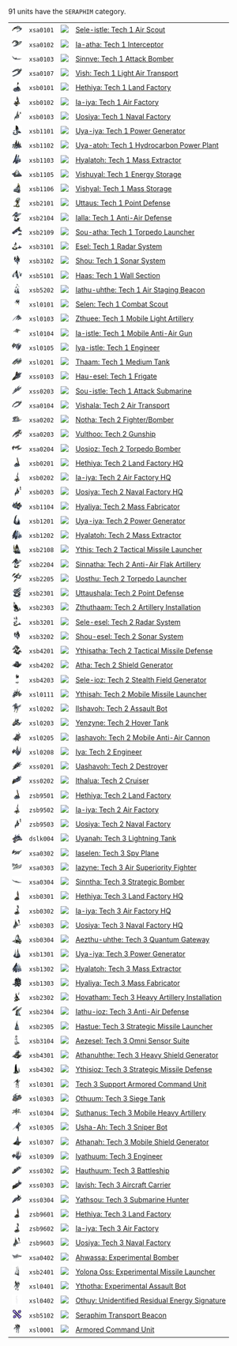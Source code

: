 91 units have the <code>SERAPHIM</code> category.
<table>
    <tr>
        <td><a href="XSA0101"><img src="icons/units/XSA0101_icon.png" width="21px" /></a></td>
        <td><code>xsa0101</code></td>
        <td><a href="Forged Alliance Forever"><img src="icons/mods/mod.png" width="21px" /></a></td>
        <td><a href="XSA0101">Sele-istle: Tech 1 Air Scout</a></td>
    </tr>
    <tr>
        <td><a href="XSA0102"><img src="icons/units/XSA0102_icon.png" width="21px" /></a></td>
        <td><code>xsa0102</code></td>
        <td><a href="Forged Alliance Forever"><img src="icons/mods/mod.png" width="21px" /></a></td>
        <td><a href="XSA0102">Ia-atha: Tech 1 Interceptor</a></td>
    </tr>
    <tr>
        <td><a href="XSA0103"><img src="icons/units/XSA0103_icon.png" width="21px" /></a></td>
        <td><code>xsa0103</code></td>
        <td><a href="Forged Alliance Forever"><img src="icons/mods/mod.png" width="21px" /></a></td>
        <td><a href="XSA0103">Sinnve: Tech 1 Attack Bomber</a></td>
    </tr>
    <tr>
        <td><a href="XSA0107"><img src="icons/units/XSA0107_icon.png" width="21px" /></a></td>
        <td><code>xsa0107</code></td>
        <td><a href="Forged Alliance Forever"><img src="icons/mods/mod.png" width="21px" /></a></td>
        <td><a href="XSA0107">Vish: Tech 1 Light Air Transport</a></td>
    </tr>
    <tr>
        <td><a href="XSB0101"><img src="icons/units/XSB0101_icon.png" width="21px" /></a></td>
        <td><code>xsb0101</code></td>
        <td><a href="Forged Alliance Forever"><img src="icons/mods/mod.png" width="21px" /></a></td>
        <td><a href="XSB0101">Hethiya: Tech 1 Land Factory</a></td>
    </tr>
    <tr>
        <td><a href="XSB0102"><img src="icons/units/XSB0102_icon.png" width="21px" /></a></td>
        <td><code>xsb0102</code></td>
        <td><a href="Forged Alliance Forever"><img src="icons/mods/mod.png" width="21px" /></a></td>
        <td><a href="XSB0102">Ia-iya: Tech 1 Air Factory</a></td>
    </tr>
    <tr>
        <td><a href="XSB0103"><img src="icons/units/XSB0103_icon.png" width="21px" /></a></td>
        <td><code>xsb0103</code></td>
        <td><a href="Forged Alliance Forever"><img src="icons/mods/mod.png" width="21px" /></a></td>
        <td><a href="XSB0103">Uosiya: Tech 1 Naval Factory</a></td>
    </tr>
    <tr>
        <td><a href="XSB1101"><img src="icons/units/XSB1101_icon.png" width="21px" /></a></td>
        <td><code>xsb1101</code></td>
        <td><a href="Forged Alliance Forever"><img src="icons/mods/mod.png" width="21px" /></a></td>
        <td><a href="XSB1101">Uya-iya: Tech 1 Power Generator</a></td>
    </tr>
    <tr>
        <td><a href="XSB1102"><img src="icons/units/XSB1102_icon.png" width="21px" /></a></td>
        <td><code>xsb1102</code></td>
        <td><a href="Forged Alliance Forever"><img src="icons/mods/mod.png" width="21px" /></a></td>
        <td><a href="XSB1102">Uya-atoh: Tech 1 Hydrocarbon Power Plant</a></td>
    </tr>
    <tr>
        <td><a href="XSB1103"><img src="icons/units/XSB1103_icon.png" width="21px" /></a></td>
        <td><code>xsb1103</code></td>
        <td><a href="Forged Alliance Forever"><img src="icons/mods/mod.png" width="21px" /></a></td>
        <td><a href="XSB1103">Hyalatoh: Tech 1 Mass Extractor</a></td>
    </tr>
    <tr>
        <td><a href="XSB1105"><img src="icons/units/XSB1105_icon.png" width="21px" /></a></td>
        <td><code>xsb1105</code></td>
        <td><a href="Forged Alliance Forever"><img src="icons/mods/mod.png" width="21px" /></a></td>
        <td><a href="XSB1105">Vishuyal: Tech 1 Energy Storage</a></td>
    </tr>
    <tr>
        <td><a href="XSB1106"><img src="icons/units/XSB1106_icon.png" width="21px" /></a></td>
        <td><code>xsb1106</code></td>
        <td><a href="Forged Alliance Forever"><img src="icons/mods/mod.png" width="21px" /></a></td>
        <td><a href="XSB1106">Vishyal: Tech 1 Mass Storage</a></td>
    </tr>
    <tr>
        <td><a href="XSB2101"><img src="icons/units/XSB2101_icon.png" width="21px" /></a></td>
        <td><code>xsb2101</code></td>
        <td><a href="Forged Alliance Forever"><img src="icons/mods/mod.png" width="21px" /></a></td>
        <td><a href="XSB2101">Uttaus: Tech 1 Point Defense</a></td>
    </tr>
    <tr>
        <td><a href="XSB2104"><img src="icons/units/XSB2104_icon.png" width="21px" /></a></td>
        <td><code>xsb2104</code></td>
        <td><a href="Forged Alliance Forever"><img src="icons/mods/mod.png" width="21px" /></a></td>
        <td><a href="XSB2104">Ialla: Tech 1 Anti-Air Defense</a></td>
    </tr>
    <tr>
        <td><a href="XSB2109"><img src="icons/units/XSB2109_icon.png" width="21px" /></a></td>
        <td><code>xsb2109</code></td>
        <td><a href="Forged Alliance Forever"><img src="icons/mods/mod.png" width="21px" /></a></td>
        <td><a href="XSB2109">Sou-atha: Tech 1 Torpedo Launcher</a></td>
    </tr>
    <tr>
        <td><a href="XSB3101"><img src="icons/units/XSB3101_icon.png" width="21px" /></a></td>
        <td><code>xsb3101</code></td>
        <td><a href="Forged Alliance Forever"><img src="icons/mods/mod.png" width="21px" /></a></td>
        <td><a href="XSB3101">Esel: Tech 1 Radar System</a></td>
    </tr>
    <tr>
        <td><a href="XSB3102"><img src="icons/units/XSB3102_icon.png" width="21px" /></a></td>
        <td><code>xsb3102</code></td>
        <td><a href="Forged Alliance Forever"><img src="icons/mods/mod.png" width="21px" /></a></td>
        <td><a href="XSB3102">Shou: Tech 1 Sonar System</a></td>
    </tr>
    <tr>
        <td><a href="XSB5101"><img src="icons/units/XSB5101_icon.png" width="21px" /></a></td>
        <td><code>xsb5101</code></td>
        <td><a href="Forged Alliance Forever"><img src="icons/mods/mod.png" width="21px" /></a></td>
        <td><a href="XSB5101">Haas: Tech 1 Wall Section</a></td>
    </tr>
    <tr>
        <td><a href="XSB5202"><img src="icons/units/XSB5202_icon.png" width="21px" /></a></td>
        <td><code>xsb5202</code></td>
        <td><a href="Forged Alliance Forever"><img src="icons/mods/mod.png" width="21px" /></a></td>
        <td><a href="XSB5202">Iathu-uhthe: Tech 1 Air Staging Beacon</a></td>
    </tr>
    <tr>
        <td><a href="XSL0101"><img src="icons/units/XSL0101_icon.png" width="21px" /></a></td>
        <td><code>xsl0101</code></td>
        <td><a href="Forged Alliance Forever"><img src="icons/mods/mod.png" width="21px" /></a></td>
        <td><a href="XSL0101">Selen: Tech 1 Combat Scout</a></td>
    </tr>
    <tr>
        <td><a href="XSL0103"><img src="icons/units/XSL0103_icon.png" width="21px" /></a></td>
        <td><code>xsl0103</code></td>
        <td><a href="Forged Alliance Forever"><img src="icons/mods/mod.png" width="21px" /></a></td>
        <td><a href="XSL0103">Zthuee: Tech 1 Mobile Light Artillery</a></td>
    </tr>
    <tr>
        <td><a href="XSL0104"><img src="icons/units/XSL0104_icon.png" width="21px" /></a></td>
        <td><code>xsl0104</code></td>
        <td><a href="Forged Alliance Forever"><img src="icons/mods/mod.png" width="21px" /></a></td>
        <td><a href="XSL0104">Ia-istle: Tech 1 Mobile Anti-Air Gun</a></td>
    </tr>
    <tr>
        <td><a href="XSL0105"><img src="icons/units/XSL0105_icon.png" width="21px" /></a></td>
        <td><code>xsl0105</code></td>
        <td><a href="Forged Alliance Forever"><img src="icons/mods/mod.png" width="21px" /></a></td>
        <td><a href="XSL0105">Iya-istle: Tech 1 Engineer</a></td>
    </tr>
    <tr>
        <td><a href="XSL0201"><img src="icons/units/XSL0201_icon.png" width="21px" /></a></td>
        <td><code>xsl0201</code></td>
        <td><a href="Forged Alliance Forever"><img src="icons/mods/mod.png" width="21px" /></a></td>
        <td><a href="XSL0201">Thaam: Tech 1 Medium Tank</a></td>
    </tr>
    <tr>
        <td><a href="XSS0103"><img src="icons/units/XSS0103_icon.png" width="21px" /></a></td>
        <td><code>xss0103</code></td>
        <td><a href="Forged Alliance Forever"><img src="icons/mods/mod.png" width="21px" /></a></td>
        <td><a href="XSS0103">Hau-esel: Tech 1 Frigate</a></td>
    </tr>
    <tr>
        <td><a href="XSS0203"><img src="icons/units/XSS0203_icon.png" width="21px" /></a></td>
        <td><code>xss0203</code></td>
        <td><a href="Forged Alliance Forever"><img src="icons/mods/mod.png" width="21px" /></a></td>
        <td><a href="XSS0203">Sou-istle: Tech 1 Attack Submarine</a></td>
    </tr>
    <tr>
        <td><a href="XSA0104"><img src="icons/units/XSA0104_icon.png" width="21px" /></a></td>
        <td><code>xsa0104</code></td>
        <td><a href="Forged Alliance Forever"><img src="icons/mods/mod.png" width="21px" /></a></td>
        <td><a href="XSA0104">Vishala: Tech 2 Air Transport</a></td>
    </tr>
    <tr>
        <td><a href="XSA0202"><img src="icons/units/XSA0202_icon.png" width="21px" /></a></td>
        <td><code>xsa0202</code></td>
        <td><a href="Forged Alliance Forever"><img src="icons/mods/mod.png" width="21px" /></a></td>
        <td><a href="XSA0202">Notha: Tech 2 Fighter/Bomber</a></td>
    </tr>
    <tr>
        <td><a href="XSA0203"><img src="icons/units/XSA0203_icon.png" width="21px" /></a></td>
        <td><code>xsa0203</code></td>
        <td><a href="Forged Alliance Forever"><img src="icons/mods/mod.png" width="21px" /></a></td>
        <td><a href="XSA0203">Vulthoo: Tech 2 Gunship</a></td>
    </tr>
    <tr>
        <td><a href="XSA0204"><img src="icons/units/XSA0204_icon.png" width="21px" /></a></td>
        <td><code>xsa0204</code></td>
        <td><a href="Forged Alliance Forever"><img src="icons/mods/mod.png" width="21px" /></a></td>
        <td><a href="XSA0204">Uosioz: Tech 2 Torpedo Bomber</a></td>
    </tr>
    <tr>
        <td><a href="XSB0201"><img src="icons/units/XSB0201_icon.png" width="21px" /></a></td>
        <td><code>xsb0201</code></td>
        <td><a href="Forged Alliance Forever"><img src="icons/mods/mod.png" width="21px" /></a></td>
        <td><a href="XSB0201">Hethiya: Tech 2 Land Factory HQ</a></td>
    </tr>
    <tr>
        <td><a href="XSB0202"><img src="icons/units/XSB0202_icon.png" width="21px" /></a></td>
        <td><code>xsb0202</code></td>
        <td><a href="Forged Alliance Forever"><img src="icons/mods/mod.png" width="21px" /></a></td>
        <td><a href="XSB0202">Ia-iya: Tech 2 Air Factory HQ</a></td>
    </tr>
    <tr>
        <td><a href="XSB0203"><img src="icons/units/XSB0203_icon.png" width="21px" /></a></td>
        <td><code>xsb0203</code></td>
        <td><a href="Forged Alliance Forever"><img src="icons/mods/mod.png" width="21px" /></a></td>
        <td><a href="XSB0203">Uosiya: Tech 2 Naval Factory HQ</a></td>
    </tr>
    <tr>
        <td><a href="XSB1104"><img src="icons/units/XSB1104_icon.png" width="21px" /></a></td>
        <td><code>xsb1104</code></td>
        <td><a href="Forged Alliance Forever"><img src="icons/mods/mod.png" width="21px" /></a></td>
        <td><a href="XSB1104">Hyaliya: Tech 2 Mass Fabricator</a></td>
    </tr>
    <tr>
        <td><a href="XSB1201"><img src="icons/units/XSB1201_icon.png" width="21px" /></a></td>
        <td><code>xsb1201</code></td>
        <td><a href="Forged Alliance Forever"><img src="icons/mods/mod.png" width="21px" /></a></td>
        <td><a href="XSB1201">Uya-iya: Tech 2 Power Generator</a></td>
    </tr>
    <tr>
        <td><a href="XSB1202"><img src="icons/units/XSB1202_icon.png" width="21px" /></a></td>
        <td><code>xsb1202</code></td>
        <td><a href="Forged Alliance Forever"><img src="icons/mods/mod.png" width="21px" /></a></td>
        <td><a href="XSB1202">Hyalatoh: Tech 2 Mass Extractor</a></td>
    </tr>
    <tr>
        <td><a href="XSB2108"><img src="icons/units/XSB2108_icon.png" width="21px" /></a></td>
        <td><code>xsb2108</code></td>
        <td><a href="Forged Alliance Forever"><img src="icons/mods/mod.png" width="21px" /></a></td>
        <td><a href="XSB2108">Ythis: Tech 2 Tactical Missile Launcher</a></td>
    </tr>
    <tr>
        <td><a href="XSB2204"><img src="icons/units/XSB2204_icon.png" width="21px" /></a></td>
        <td><code>xsb2204</code></td>
        <td><a href="Forged Alliance Forever"><img src="icons/mods/mod.png" width="21px" /></a></td>
        <td><a href="XSB2204">Sinnatha: Tech 2 Anti-Air Flak Artillery</a></td>
    </tr>
    <tr>
        <td><a href="XSB2205"><img src="icons/units/XSB2205_icon.png" width="21px" /></a></td>
        <td><code>xsb2205</code></td>
        <td><a href="Forged Alliance Forever"><img src="icons/mods/mod.png" width="21px" /></a></td>
        <td><a href="XSB2205">Uosthu: Tech 2 Torpedo Launcher</a></td>
    </tr>
    <tr>
        <td><a href="XSB2301"><img src="icons/units/XSB2301_icon.png" width="21px" /></a></td>
        <td><code>xsb2301</code></td>
        <td><a href="Forged Alliance Forever"><img src="icons/mods/mod.png" width="21px" /></a></td>
        <td><a href="XSB2301">Uttaushala: Tech 2 Point Defense</a></td>
    </tr>
    <tr>
        <td><a href="XSB2303"><img src="icons/units/XSB2303_icon.png" width="21px" /></a></td>
        <td><code>xsb2303</code></td>
        <td><a href="Forged Alliance Forever"><img src="icons/mods/mod.png" width="21px" /></a></td>
        <td><a href="XSB2303">Zthuthaam: Tech 2 Artillery Installation</a></td>
    </tr>
    <tr>
        <td><a href="XSB3201"><img src="icons/units/XSB3201_icon.png" width="21px" /></a></td>
        <td><code>xsb3201</code></td>
        <td><a href="Forged Alliance Forever"><img src="icons/mods/mod.png" width="21px" /></a></td>
        <td><a href="XSB3201">Sele-esel: Tech 2 Radar System</a></td>
    </tr>
    <tr>
        <td><a href="XSB3202"><img src="icons/units/XSB3202_icon.png" width="21px" /></a></td>
        <td><code>xsb3202</code></td>
        <td><a href="Forged Alliance Forever"><img src="icons/mods/mod.png" width="21px" /></a></td>
        <td><a href="XSB3202">Shou-esel: Tech 2 Sonar System</a></td>
    </tr>
    <tr>
        <td><a href="XSB4201"><img src="icons/units/XSB4201_icon.png" width="21px" /></a></td>
        <td><code>xsb4201</code></td>
        <td><a href="Forged Alliance Forever"><img src="icons/mods/mod.png" width="21px" /></a></td>
        <td><a href="XSB4201">Ythisatha: Tech 2 Tactical Missile Defense</a></td>
    </tr>
    <tr>
        <td><a href="XSB4202"><img src="icons/units/XSB4202_icon.png" width="21px" /></a></td>
        <td><code>xsb4202</code></td>
        <td><a href="Forged Alliance Forever"><img src="icons/mods/mod.png" width="21px" /></a></td>
        <td><a href="XSB4202">Atha: Tech 2 Shield Generator</a></td>
    </tr>
    <tr>
        <td><a href="XSB4203"><img src="icons/units/XSB4203_icon.png" width="21px" /></a></td>
        <td><code>xsb4203</code></td>
        <td><a href="Forged Alliance Forever"><img src="icons/mods/mod.png" width="21px" /></a></td>
        <td><a href="XSB4203">Sele-ioz: Tech 2 Stealth Field Generator</a></td>
    </tr>
    <tr>
        <td><a href="XSL0111"><img src="icons/units/XSL0111_icon.png" width="21px" /></a></td>
        <td><code>xsl0111</code></td>
        <td><a href="Forged Alliance Forever"><img src="icons/mods/mod.png" width="21px" /></a></td>
        <td><a href="XSL0111">Ythisah: Tech 2 Mobile Missile Launcher</a></td>
    </tr>
    <tr>
        <td><a href="XSL0202"><img src="icons/units/XSL0202_icon.png" width="21px" /></a></td>
        <td><code>xsl0202</code></td>
        <td><a href="Forged Alliance Forever"><img src="icons/mods/mod.png" width="21px" /></a></td>
        <td><a href="XSL0202">Ilshavoh: Tech 2 Assault Bot</a></td>
    </tr>
    <tr>
        <td><a href="XSL0203"><img src="icons/units/XSL0203_icon.png" width="21px" /></a></td>
        <td><code>xsl0203</code></td>
        <td><a href="Forged Alliance Forever"><img src="icons/mods/mod.png" width="21px" /></a></td>
        <td><a href="XSL0203">Yenzyne: Tech 2 Hover Tank</a></td>
    </tr>
    <tr>
        <td><a href="XSL0205"><img src="icons/units/XSL0205_icon.png" width="21px" /></a></td>
        <td><code>xsl0205</code></td>
        <td><a href="Forged Alliance Forever"><img src="icons/mods/mod.png" width="21px" /></a></td>
        <td><a href="XSL0205">Iashavoh: Tech 2 Mobile Anti-Air Cannon</a></td>
    </tr>
    <tr>
        <td><a href="XSL0208"><img src="icons/units/XSL0208_icon.png" width="21px" /></a></td>
        <td><code>xsl0208</code></td>
        <td><a href="Forged Alliance Forever"><img src="icons/mods/mod.png" width="21px" /></a></td>
        <td><a href="XSL0208">Iya: Tech 2 Engineer</a></td>
    </tr>
    <tr>
        <td><a href="XSS0201"><img src="icons/units/XSS0201_icon.png" width="21px" /></a></td>
        <td><code>xss0201</code></td>
        <td><a href="Forged Alliance Forever"><img src="icons/mods/mod.png" width="21px" /></a></td>
        <td><a href="XSS0201">Uashavoh: Tech 2 Destroyer</a></td>
    </tr>
    <tr>
        <td><a href="XSS0202"><img src="icons/units/XSS0202_icon.png" width="21px" /></a></td>
        <td><code>xss0202</code></td>
        <td><a href="Forged Alliance Forever"><img src="icons/mods/mod.png" width="21px" /></a></td>
        <td><a href="XSS0202">Ithalua: Tech 2 Cruiser</a></td>
    </tr>
    <tr>
        <td><a href="ZSB9501"><img src="icons/units/ZSB9501_icon.png" width="21px" /></a></td>
        <td><code>zsb9501</code></td>
        <td><a href="Forged Alliance Forever"><img src="icons/mods/mod.png" width="21px" /></a></td>
        <td><a href="ZSB9501">Hethiya: Tech 2 Land Factory</a></td>
    </tr>
    <tr>
        <td><a href="ZSB9502"><img src="icons/units/ZSB9502_icon.png" width="21px" /></a></td>
        <td><code>zsb9502</code></td>
        <td><a href="Forged Alliance Forever"><img src="icons/mods/mod.png" width="21px" /></a></td>
        <td><a href="ZSB9502">Ia-iya: Tech 2 Air Factory</a></td>
    </tr>
    <tr>
        <td><a href="ZSB9503"><img src="icons/units/ZSB9503_icon.png" width="21px" /></a></td>
        <td><code>zsb9503</code></td>
        <td><a href="Forged Alliance Forever"><img src="icons/mods/mod.png" width="21px" /></a></td>
        <td><a href="ZSB9503">Uosiya: Tech 2 Naval Factory</a></td>
    </tr>
    <tr>
        <td><a href="DSLK004"><img src="icons/units/DSLK004_icon.png" width="21px" /></a></td>
        <td><code>dslk004</code></td>
        <td><a href="Forged Alliance Forever"><img src="icons/mods/mod.png" width="21px" /></a></td>
        <td><a href="DSLK004">Uyanah: Tech 3 Lightning Tank</a></td>
    </tr>
    <tr>
        <td><a href="XSA0302"><img src="icons/units/XSA0302_icon.png" width="21px" /></a></td>
        <td><code>xsa0302</code></td>
        <td><a href="Forged Alliance Forever"><img src="icons/mods/mod.png" width="21px" /></a></td>
        <td><a href="XSA0302">Iaselen: Tech 3 Spy Plane</a></td>
    </tr>
    <tr>
        <td><a href="XSA0303"><img src="icons/units/XSA0303_icon.png" width="21px" /></a></td>
        <td><code>xsa0303</code></td>
        <td><a href="Forged Alliance Forever"><img src="icons/mods/mod.png" width="21px" /></a></td>
        <td><a href="XSA0303">Iazyne: Tech 3 Air Superiority Fighter</a></td>
    </tr>
    <tr>
        <td><a href="XSA0304"><img src="icons/units/XSA0304_icon.png" width="21px" /></a></td>
        <td><code>xsa0304</code></td>
        <td><a href="Forged Alliance Forever"><img src="icons/mods/mod.png" width="21px" /></a></td>
        <td><a href="XSA0304">Sinntha: Tech 3 Strategic Bomber</a></td>
    </tr>
    <tr>
        <td><a href="XSB0301"><img src="icons/units/XSB0301_icon.png" width="21px" /></a></td>
        <td><code>xsb0301</code></td>
        <td><a href="Forged Alliance Forever"><img src="icons/mods/mod.png" width="21px" /></a></td>
        <td><a href="XSB0301">Hethiya: Tech 3 Land Factory HQ</a></td>
    </tr>
    <tr>
        <td><a href="XSB0302"><img src="icons/units/XSB0302_icon.png" width="21px" /></a></td>
        <td><code>xsb0302</code></td>
        <td><a href="Forged Alliance Forever"><img src="icons/mods/mod.png" width="21px" /></a></td>
        <td><a href="XSB0302">Ia-iya: Tech 3 Air Factory HQ</a></td>
    </tr>
    <tr>
        <td><a href="XSB0303"><img src="icons/units/XSB0303_icon.png" width="21px" /></a></td>
        <td><code>xsb0303</code></td>
        <td><a href="Forged Alliance Forever"><img src="icons/mods/mod.png" width="21px" /></a></td>
        <td><a href="XSB0303">Uosiya: Tech 3 Naval Factory HQ</a></td>
    </tr>
    <tr>
        <td><a href="XSB0304"><img src="icons/units/XSB0304_icon.png" width="21px" /></a></td>
        <td><code>xsb0304</code></td>
        <td><a href="Forged Alliance Forever"><img src="icons/mods/mod.png" width="21px" /></a></td>
        <td><a href="XSB0304">Aezthu-uhthe: Tech 3 Quantum Gateway</a></td>
    </tr>
    <tr>
        <td><a href="XSB1301"><img src="icons/units/XSB1301_icon.png" width="21px" /></a></td>
        <td><code>xsb1301</code></td>
        <td><a href="Forged Alliance Forever"><img src="icons/mods/mod.png" width="21px" /></a></td>
        <td><a href="XSB1301">Uya-iya: Tech 3 Power Generator</a></td>
    </tr>
    <tr>
        <td><a href="XSB1302"><img src="icons/units/XSB1302_icon.png" width="21px" /></a></td>
        <td><code>xsb1302</code></td>
        <td><a href="Forged Alliance Forever"><img src="icons/mods/mod.png" width="21px" /></a></td>
        <td><a href="XSB1302">Hyalatoh: Tech 3 Mass Extractor</a></td>
    </tr>
    <tr>
        <td><a href="XSB1303"><img src="icons/units/XSB1303_icon.png" width="21px" /></a></td>
        <td><code>xsb1303</code></td>
        <td><a href="Forged Alliance Forever"><img src="icons/mods/mod.png" width="21px" /></a></td>
        <td><a href="XSB1303">Hyaliya: Tech 3 Mass Fabricator</a></td>
    </tr>
    <tr>
        <td><a href="XSB2302"><img src="icons/units/XSB2302_icon.png" width="21px" /></a></td>
        <td><code>xsb2302</code></td>
        <td><a href="Forged Alliance Forever"><img src="icons/mods/mod.png" width="21px" /></a></td>
        <td><a href="XSB2302">Hovatham: Tech 3 Heavy Artillery Installation</a></td>
    </tr>
    <tr>
        <td><a href="XSB2304"><img src="icons/units/XSB2304_icon.png" width="21px" /></a></td>
        <td><code>xsb2304</code></td>
        <td><a href="Forged Alliance Forever"><img src="icons/mods/mod.png" width="21px" /></a></td>
        <td><a href="XSB2304">Iathu-ioz: Tech 3 Anti-Air Defense</a></td>
    </tr>
    <tr>
        <td><a href="XSB2305"><img src="icons/units/XSB2305_icon.png" width="21px" /></a></td>
        <td><code>xsb2305</code></td>
        <td><a href="Forged Alliance Forever"><img src="icons/mods/mod.png" width="21px" /></a></td>
        <td><a href="XSB2305">Hastue: Tech 3 Strategic Missile Launcher</a></td>
    </tr>
    <tr>
        <td><a href="XSB3104"><img src="icons/units/XSB3104_icon.png" width="21px" /></a></td>
        <td><code>xsb3104</code></td>
        <td><a href="Forged Alliance Forever"><img src="icons/mods/mod.png" width="21px" /></a></td>
        <td><a href="XSB3104">Aezesel: Tech 3 Omni Sensor Suite</a></td>
    </tr>
    <tr>
        <td><a href="XSB4301"><img src="icons/units/XSB4301_icon.png" width="21px" /></a></td>
        <td><code>xsb4301</code></td>
        <td><a href="Forged Alliance Forever"><img src="icons/mods/mod.png" width="21px" /></a></td>
        <td><a href="XSB4301">Athanuhthe: Tech 3 Heavy Shield Generator</a></td>
    </tr>
    <tr>
        <td><a href="XSB4302"><img src="icons/units/XSB4302_icon.png" width="21px" /></a></td>
        <td><code>xsb4302</code></td>
        <td><a href="Forged Alliance Forever"><img src="icons/mods/mod.png" width="21px" /></a></td>
        <td><a href="XSB4302">Ythisioz: Tech 3 Strategic Missile Defense</a></td>
    </tr>
    <tr>
        <td><a href="XSL0301"><img src="icons/units/XSL0301_icon.png" width="21px" /></a></td>
        <td><code>xsl0301</code></td>
        <td><a href="Forged Alliance Forever"><img src="icons/mods/mod.png" width="21px" /></a></td>
        <td><a href="XSL0301">Tech 3 Support Armored Command Unit</a></td>
    </tr>
    <tr>
        <td><a href="XSL0303"><img src="icons/units/XSL0303_icon.png" width="21px" /></a></td>
        <td><code>xsl0303</code></td>
        <td><a href="Forged Alliance Forever"><img src="icons/mods/mod.png" width="21px" /></a></td>
        <td><a href="XSL0303">Othuum: Tech 3 Siege Tank</a></td>
    </tr>
    <tr>
        <td><a href="XSL0304"><img src="icons/units/XSL0304_icon.png" width="21px" /></a></td>
        <td><code>xsl0304</code></td>
        <td><a href="Forged Alliance Forever"><img src="icons/mods/mod.png" width="21px" /></a></td>
        <td><a href="XSL0304">Suthanus: Tech 3 Mobile Heavy Artillery</a></td>
    </tr>
    <tr>
        <td><a href="XSL0305"><img src="icons/units/XSL0305_icon.png" width="21px" /></a></td>
        <td><code>xsl0305</code></td>
        <td><a href="Forged Alliance Forever"><img src="icons/mods/mod.png" width="21px" /></a></td>
        <td><a href="XSL0305">Usha-Ah: Tech 3 Sniper Bot</a></td>
    </tr>
    <tr>
        <td><a href="XSL0307"><img src="icons/units/XSL0307_icon.png" width="21px" /></a></td>
        <td><code>xsl0307</code></td>
        <td><a href="Forged Alliance Forever"><img src="icons/mods/mod.png" width="21px" /></a></td>
        <td><a href="XSL0307">Athanah: Tech 3 Mobile Shield Generator</a></td>
    </tr>
    <tr>
        <td><a href="XSL0309"><img src="icons/units/XSL0309_icon.png" width="21px" /></a></td>
        <td><code>xsl0309</code></td>
        <td><a href="Forged Alliance Forever"><img src="icons/mods/mod.png" width="21px" /></a></td>
        <td><a href="XSL0309">Iyathuum: Tech 3 Engineer</a></td>
    </tr>
    <tr>
        <td><a href="XSS0302"><img src="icons/units/XSS0302_icon.png" width="21px" /></a></td>
        <td><code>xss0302</code></td>
        <td><a href="Forged Alliance Forever"><img src="icons/mods/mod.png" width="21px" /></a></td>
        <td><a href="XSS0302">Hauthuum: Tech 3 Battleship</a></td>
    </tr>
    <tr>
        <td><a href="XSS0303"><img src="icons/units/XSS0303_icon.png" width="21px" /></a></td>
        <td><code>xss0303</code></td>
        <td><a href="Forged Alliance Forever"><img src="icons/mods/mod.png" width="21px" /></a></td>
        <td><a href="XSS0303">Iavish: Tech 3 Aircraft Carrier</a></td>
    </tr>
    <tr>
        <td><a href="XSS0304"><img src="icons/units/XSS0304_icon.png" width="21px" /></a></td>
        <td><code>xss0304</code></td>
        <td><a href="Forged Alliance Forever"><img src="icons/mods/mod.png" width="21px" /></a></td>
        <td><a href="XSS0304">Yathsou: Tech 3 Submarine Hunter</a></td>
    </tr>
    <tr>
        <td><a href="ZSB9601"><img src="icons/units/ZSB9601_icon.png" width="21px" /></a></td>
        <td><code>zsb9601</code></td>
        <td><a href="Forged Alliance Forever"><img src="icons/mods/mod.png" width="21px" /></a></td>
        <td><a href="ZSB9601">Hethiya: Tech 3 Land Factory</a></td>
    </tr>
    <tr>
        <td><a href="ZSB9602"><img src="icons/units/ZSB9602_icon.png" width="21px" /></a></td>
        <td><code>zsb9602</code></td>
        <td><a href="Forged Alliance Forever"><img src="icons/mods/mod.png" width="21px" /></a></td>
        <td><a href="ZSB9602">Ia-iya: Tech 3 Air Factory</a></td>
    </tr>
    <tr>
        <td><a href="ZSB9603"><img src="icons/units/ZSB9603_icon.png" width="21px" /></a></td>
        <td><code>zsb9603</code></td>
        <td><a href="Forged Alliance Forever"><img src="icons/mods/mod.png" width="21px" /></a></td>
        <td><a href="ZSB9603">Uosiya: Tech 3 Naval Factory</a></td>
    </tr>
    <tr>
        <td><a href="XSA0402"><img src="icons/units/XSA0402_icon.png" width="21px" /></a></td>
        <td><code>xsa0402</code></td>
        <td><a href="Forged Alliance Forever"><img src="icons/mods/mod.png" width="21px" /></a></td>
        <td><a href="XSA0402">Ahwassa: Experimental Bomber</a></td>
    </tr>
    <tr>
        <td><a href="XSB2401"><img src="icons/units/XSB2401_icon.png" width="21px" /></a></td>
        <td><code>xsb2401</code></td>
        <td><a href="Forged Alliance Forever"><img src="icons/mods/mod.png" width="21px" /></a></td>
        <td><a href="XSB2401">Yolona Oss: Experimental Missile Launcher</a></td>
    </tr>
    <tr>
        <td><a href="XSL0401"><img src="icons/units/XSL0401_icon.png" width="21px" /></a></td>
        <td><code>xsl0401</code></td>
        <td><a href="Forged Alliance Forever"><img src="icons/mods/mod.png" width="21px" /></a></td>
        <td><a href="XSL0401">Ythotha: Experimental Assault Bot</a></td>
    </tr>
    <tr>
        <td><a href="XSL0402"><img src="icons/units/XSL0402_icon.png" width="21px" /></a></td>
        <td><code>xsl0402</code></td>
        <td><a href="Forged Alliance Forever"><img src="icons/mods/mod.png" width="21px" /></a></td>
        <td><a href="XSL0402">Othuy: Unidentified Residual Energy Signature</a></td>
    </tr>
    <tr>
        <td><a href="XSB5102"><img src="icons/units/XSB5102_icon.png" width="21px" /></a></td>
        <td><code>xsb5102</code></td>
        <td><a href="Forged Alliance Forever"><img src="icons/mods/mod.png" width="21px" /></a></td>
        <td><a href="XSB5102">Seraphim Transport Beacon</a></td>
    </tr>
    <tr>
        <td><a href="XSL0001"><img src="icons/units/XSL0001_icon.png" width="21px" /></a></td>
        <td><code>xsl0001</code></td>
        <td><a href="Forged Alliance Forever"><img src="icons/mods/mod.png" width="21px" /></a></td>
        <td><a href="XSL0001">Armored Command Unit</a></td>
    </tr>
</table>
